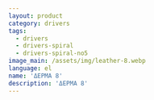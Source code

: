 ```yaml
---
layout: product
category: drivers
tags:
  - drivers
  - drivers-spiral
  - drivers-spiral-no5
image_main: /assets/img/leather-8.webp
language: el
name: 'ΔΕΡΜΑ 8'
description: 'ΔΕΡΜΑ 8'
---
```

